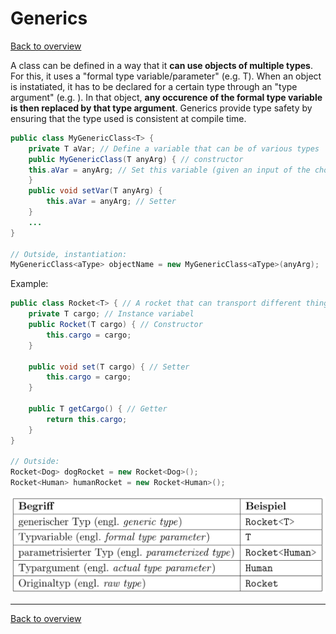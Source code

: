 # Generics
[Back to overview](./00_Java_SyntaxGuide.md)

A class can be defined in a way that it **can use objects of multiple types**. For this, it uses a "formal type variable/parameter" (e.g. T). When an object is instatiated, it has to be declared for a certain type through an "type argument" (e.g. <int>). In that object, **any occurence of the formal type variable is then replaced by that type argument**. Generics provide type safety by ensuring that the type used is consistent at compile time.

```java
public class MyGenericClass<T> {
    private T aVar; // Define a variable that can be of various types
    public MyGenericClass(T anyArg) { // constructor
    this.aVar = anyArg; // Set this variable (given an input of the chose type)
    }
    public void setVar(T anyArg) {
        this.aVar = anyArg; // Setter
    }
    ...
}

// Outside, instantiation:
MyGenericClass<aType> objectName = new MyGenericClass<aType>(anyArg);
```

Example:
```java
public class Rocket<T> { // A rocket that can transport different things
    private T cargo; // Instance variabel
    public Rocket(T cargo) { // Constructor
        this.cargo = cargo;
    }

    public void set(T cargo) { // Setter
        this.cargo = cargo;
    }

    public T getCargo() { // Getter
        return this.cargo;
    }
}

// Outside:
Rocket<Dog> dogRocket = new Rocket<Dog>();
Rocket<Human> humanRocket = new Rocket<Human>();
```

![generics](generics.png)

---

[Back to overview](./00_Java_SyntaxGuide.md)
